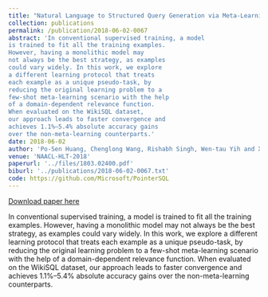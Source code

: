 ```yaml
---
title: "Natural Language to Structured Query Generation via Meta-Learning"
collection: publications
permalink: /publication/2018-06-02-0067
abstract: 'In conventional supervised training, a model
is trained to fit all the training examples.
However, having a monolithic model may
not always be the best strategy, as examples
could vary widely. In this work, we explore
a different learning protocol that treats
each example as a unique pseudo-task, by
reducing the original learning problem to a
few-shot meta-learning scenario with the help
of a domain-dependent relevance function.
When evaluated on the WikiSQL dataset,
our approach leads to faster convergence and
achieves 1.1%–5.4% absolute accuracy gains
over the non-meta-learning counterparts.'
date: 2018-06-02
author: 'Po-Sen Huang, Chenglong Wang, Rishabh Singh, Wen-tau Yih and Xiaodong He'
venue: 'NAACL-HLT-2018'
paperurl: '../files/1803.02400.pdf'
biburl: '../publications/2018-06-02-0067.txt'
code: https://github.com/Microsoft/PointerSQL
---
```


<a href='../files/1803.02400.pdf'>Download paper here</a>

In conventional supervised training, a model
is trained to fit all the training examples.
However, having a monolithic model may
not always be the best strategy, as examples
could vary widely. In this work, we explore
a different learning protocol that treats
each example as a unique pseudo-task, by
reducing the original learning problem to a
few-shot meta-learning scenario with the help
of a domain-dependent relevance function.
When evaluated on the WikiSQL dataset,
our approach leads to faster convergence and
achieves 1.1%–5.4% absolute accuracy gains
over the non-meta-learning counterparts.
